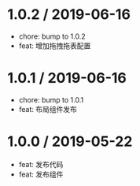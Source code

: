
1.0.2 / 2019-06-16
==================

  * chore: bump to 1.0.2
  * feat: 增加拖拽拖表配置

1.0.1 / 2019-06-16
==================

  * chore: bump to 1.0.1
  * feat: 布局组件发布

1.0.0 / 2019-05-22
==================

  * feat: 发布代码
  * feat: 发布组件
